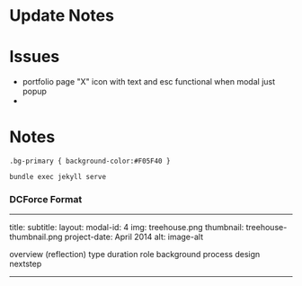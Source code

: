 # Update Notes

 Issues
==================== 
* portfolio page "X" icon with text and esc functional when modal just popup
* 


Notes
====================
`.bg-primary { background-color:#F05F40 }`

`bundle exec jekyll serve`

### DCForce Format
---
title: 
subtitle:
layout: 
modal-id: 4
img: treehouse.png
thumbnail: treehouse-thumbnail.png
project-date: April 2014
alt: image-alt

overview (reflection)
type
duration
role
background
process
design
nextstep

---